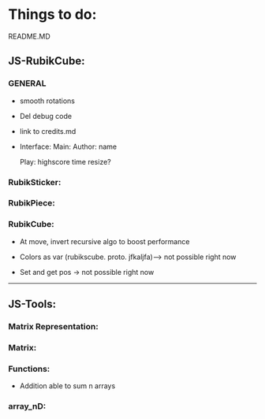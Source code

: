 # Things to do:

README.MD


## JS-RubikCube:

### GENERAL
- smooth rotations

- Del debug code

- link to credits.md

- Interface:
  Main:
    Author:
        name
  
  Play:
    highscore
    time
    resize?

### RubikSticker:
    
### RubikPiece:

### RubikCube:
- At move, invert recursive algo to boost performance

- Colors as var (rubikscube. proto. jfkaljfa)--> not possible right now
- Set and get pos -> not possible right now



-------------------------------------------------------------------------------------
## JS-Tools:

### Matrix Representation:

### Matrix:

### Functions:
- Addition able to sum n arrays

### array_nD: